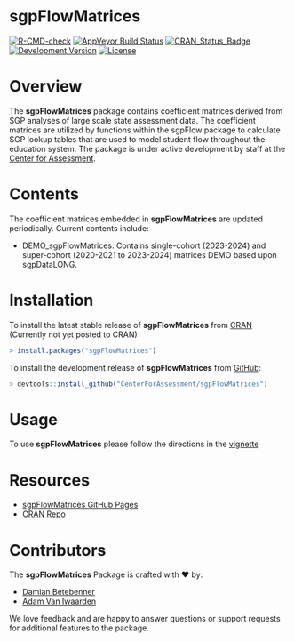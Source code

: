 sgpFlowMatrices
=============

[![R-CMD-check](https://github.com/CenterForAssessment/sgpFlowMatrices/workflows/R-CMD-check/badge.svg)](https://github.com/CenterForAssessment/sgpFlowMatrices/actions)
[![AppVeyor Build Status](https://ci.appveyor.com/api/projects/status/github/centerforassessment/sgpFlowMatrices?branch=master&svg=true)](https://ci.appveyor.com/project/centerforassessment/sgpFlowMatrices)
[![CRAN_Status_Badge](http://www.r-pkg.org/badges/version/sgpFlowMatrices)](http://cran.r-project.org/package=sgpFlowMatrices)
[![Development Version](https://img.shields.io/badge/devel-0.0--0.4-brightgreen.svg)](https://github.com/CenterForAssessment/sgpFlowMatrices)
[![License](http://img.shields.io/badge/license-GPL%203-brightgreen.svg?style=flat)](https://github.com/CenterForAssessment/sgpFlowMatrices/blob/master/LICENSE.md)

# Overview

The **sgpFlowMatrices** package contains coefficient matrices derived from SGP analyses of large scale state assessment data. The coefficient matrices are utilized by functions within the sgpFlow package to calculate SGP lookup tables that are used to model student flow throughout the education system. The package is under active development by staff at the [Center for Assessment](https://www.nciea.org).

# Contents

The coefficient matrices embedded in **sgpFlowMatrices** are updated periodically. Current contents include:

* DEMO_sgpFlowMatrices: Contains single-cohort (2023-2024) and super-cohort (2020-2021 to 2023-2024) matrices DEMO based upon sgpDataLONG.

# Installation

To install the latest stable release of **sgpFlowMatrices** from [CRAN](https://CRAN.R-project.org/package=sgpFlowMatrices) (Currently not yet posted to CRAN)

```R
> install.packages("sgpFlowMatrices")
```

To install the development release of **sgpFlowMatrices** from [GitHub](https://github.com/CenterForAssessment/sgpFlowMatrices/):

```R
> devtools::install_github("CenterForAssessment/sgpFlowMatrices")
```

# Usage

To use **sgpFlowMatrices** please follow the directions in the [vignette](https://centerforassessment.github.io/sgpFlowMatrices/articles/sgpFlowMatrices.html)


# Resources

* [sgpFlowMatrices GitHub Pages](https://CenterForAssessment.github.io/sgpFlowMatrices)
* [CRAN Repo](https://CRAN.R-project.org/package=sgpFlowMatrices)

# Contributors

The **sgpFlowMatrices** Package is crafted with :heart: by:

* [Damian Betebenner](https://github.com/dbetebenner)
* [Adam Van Iwaarden](https://github.com/adamvi)

We love feedback and are happy to answer questions or support requests for additional features to the package.

